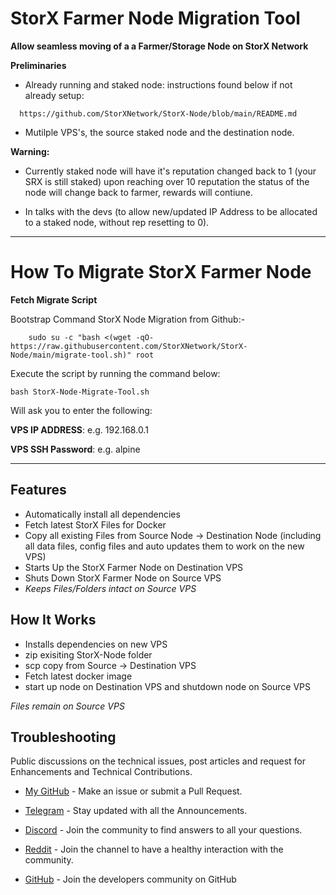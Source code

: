 # StorX Farmer Node Migration Tool
**Allow seamless moving of a a Farmer/Storage Node on StorX Network**

**Preliminaries**
- Already running and staked node: instructions found below if not already setup: 

```
  https://github.com/StorXNetwork/StorX-Node/blob/main/README.md 
  ```

- Mutilple VPS's, the source staked node and the destination node. 

**Warning:**

- Currently staked node will have it's reputation changed back to 1 (your SRX is still staked) upon reaching over 10 reputation the status of the node will change back to farmer, rewards will contiune.

- In talks with the devs (to allow new/updated IP Address to be allocated to a staked node, without rep resetting to 0).

-----

# How To Migrate StorX Farmer Node

**Fetch Migrate Script**

Bootstrap Command StorX Node Migration from Github:- 
```
    sudo su -c "bash <(wget -qO- https://raw.githubusercontent.com/StorXNetwork/StorX-Node/main/migrate-tool.sh)" root 
```

Execute the script by running the command below:

```
bash StorX-Node-Migrate-Tool.sh
```

Will ask you to enter the following:

**VPS IP ADDRESS**: e.g. 192.168.0.1

**VPS SSH Password**: e.g. alpine

---------------------------------

## Features

- Automatically install all dependencies
- Fetch latest StorX Files for Docker
- Copy all existing Files from Source Node -> Destination Node (including all data files, config files and auto updates them to work on the new VPS)
- Starts Up the StorX Farmer Node on Destination VPS
- Shuts Down StorX Farmer Node on Source VPS
- *Keeps Files/Folders intact on Source VPS*


## How It Works

- Installs dependencies on new VPS
- zip exisiting StorX-Node folder
- scp copy from Source -> Destination VPS
- Fetch latest docker image
- start up node on Destination VPS and shutdown node on Source VPS

*Files remain on Source VPS*

## Troubleshooting

Public discussions on the technical issues, post articles and request for Enhancements and Technical Contributions. 

- [My GitHub](https://github.com/kasiimh1) - Make an issue or submit a Pull Request.

- [Telegram](https://t.me/StorXNetwork) - Stay updated with all the Announcements.
- [Discord](https://discord.gg/ha4Jufj2Nm) - Join the community to find answers to all your questions.
- [Reddit](https://www.reddit.com/r/StorXNetwork) - Join the channel to have a healthy interaction with the community.
- [GitHub](https://github.com/StorXNetwork) - Join the developers community on GitHub
